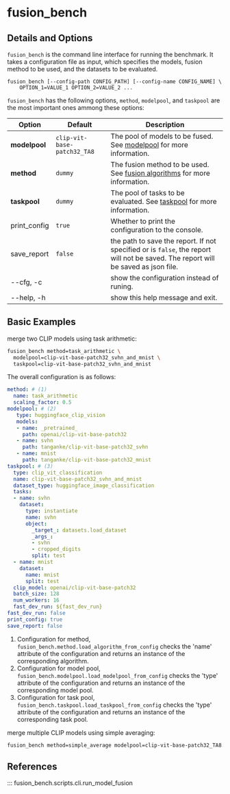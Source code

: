 # fusion_bench

## Details and Options

`fusion_bench` is the command line interface for running the benchmark.
It takes a configuration file as input, which specifies the models, fusion method to be used, and the datasets to be evaluated. 

```
fusion_bench [--config-path CONFIG_PATH] [--config-name CONFIG_NAME] \
    OPTION_1=VALUE_1 OPTION_2=VALUE_2 ...
```

`fusion_bench` has the following options, `method`, `modelpool`, and `taskpool` are the most important ones ammong these options:

| **Option**    | **Default**                 | **Description**                                                                                                                   |
| ------------- | --------------------------- | --------------------------------------------------------------------------------------------------------------------------------- |
| **modelpool** | `clip-vit-base-patch32_TA8` | The pool of models to be fused. See [modelpool](../modelpool/README.md) for more information.                                     |
| **method**    | `dummy`                     | The fusion method to be used. See [fusion algorithms](../algorithms/README.md) for more information.                              |
| **taskpool**  | `dummy`                     | The pool of tasks to be evaluated. See [taskpool](../taskpool/README.md) for more information.                                    |
| print_config  | `true`                      | Whether to print the configuration to the console.                                                                                |
| save_report   | `false`                     | the path to save the report. If not specified or is `false`, the report will not be saved. The report will be saved as json file. |
| --cfg, -c     |                             | show the configuration instead of runing.                                                                                         |
| --help, -h    |                             | show this help message and exit.                                                                                                  |

## Basic Examples

merge two CLIP models using task arithmetic:

```bash
fusion_bench method=task_arithmetic \
  modelpool=clip-vit-base-patch32_svhn_and_mnist \
  taskpool=clip-vit-base-patch32_svhn_and_mnist
```

The overall configuration is as follows:

```{.yaml .anotate}
method: # (1)                                                                                                                                                                                                                       
  name: task_arithmetic                                                                                                                                                                                                        
  scaling_factor: 0.5                                                                                                                                                                                                          
modelpool: # (2)                                                                                                                                                                                                                    
   type: huggingface_clip_vision                                                                                                                                                                                                
   models:                                                                                                                                                                                                                      
   - name: _pretrained_                                                                                                                                                                                                         
     path: openai/clip-vit-base-patch32                                                                                                                                                                                         
   - name: svhn                                                                                                                                                                                                                 
     path: tanganke/clip-vit-base-patch32_svhn                                                                                                                                                                                  
   - name: mnist                                                                                                                                                                                                                
     path: tanganke/clip-vit-base-patch32_mnist                                                                                                                                                                                 
taskpool: # (3)                                                                                                                                                                                                                     
  type: clip_vit_classification                                                                                                                                                                                                
  name: clip-vit-base-patch32_svhn_and_mnist                                                                                                                                                                                   
  dataset_type: huggingface_image_classification                                                                                                                                                                               
  tasks:                                                                                                                                                                                                                       
  - name: svhn                                                                                                                                                                                                                 
    dataset:                                                                                                                                                                                                                   
      type: instantiate                                                                                                                                                                                                        
      name: svhn                                                                                                                                                                                                               
      object:                                                                                                                                                                                                                  
        _target_: datasets.load_dataset                                                                                                                                                                                        
        _args_:                                                                                                                                                                                                                
        - svhn                                                                                                                                                                                                                 
        - cropped_digits                                                                                                                                                                                                       
        split: test                                                                                                                                                                                                            
  - name: mnist                                                                                                                                                                                                                
    dataset:                                                                                                                                                                                                                   
      name: mnist                                                                                                                                                                                                              
      split: test                                                                                                                                                                                                              
  clip_model: openai/clip-vit-base-patch32                                                                                                                                                                                     
  batch_size: 128                                                                                                                                                                                                              
  num_workers: 16                                                                                                                                                                                                              
  fast_dev_run: ${fast_dev_run}                                                                                                                                                                                                
fast_dev_run: false                                                                                                                                                                                                            
print_config: true                                                                                                                                                                                                             
save_report: false
```

1. Configuration for method, `fusion_bench.method.load_algorithm_from_config` checks the 'name' attribute of the configuration and returns an instance of the corresponding algorithm.
2. Configuration for model pool, `fusion_bench.modelpool.load_modelpool_from_config` checks the 'type' attribute of the configuration and returns an instance of the corresponding model pool.
3. Configuration for task pool, `fusion_bench.taskpool.load_taskpool_from_config` checks the 'type' attribute of the configuration and returns an instance of the corresponding task pool.


merge multiple CLIP models using simple averaging:

```bash
fusion_bench method=simple_average modelpool=clip-vit-base-patch32_TA8.yaml taskpool=dummy
```


## References

::: fusion_bench.scripts.cli.run_model_fusion
